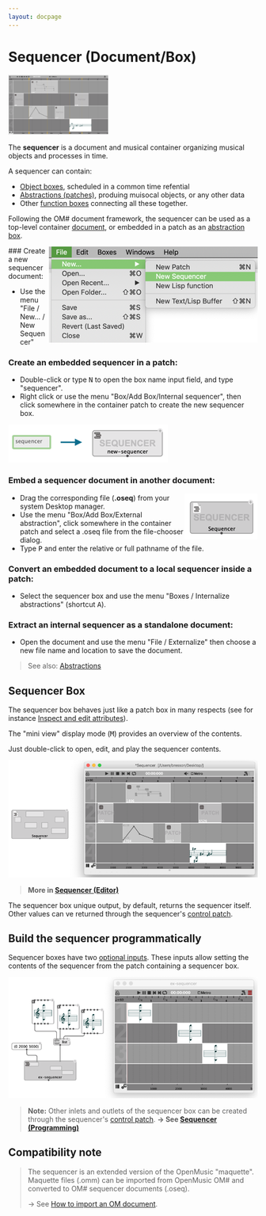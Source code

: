 ```yaml
---
layout: docpage
---
```


# Sequencer (Document/Box)

<img src="sequencer_img/sequencer.png" width="40%">


The **sequencer** is a document and musical container organizing musical objects and processes in time.

A sequencer can contain:
- [Object boxes](objects), scheduled in a common time refential
- [Abstractions (patches)](abstraction), produing muisocal objects, or any other data
- Other [function boxes](function-box) connecting all these together.

Following the OM# document framework, the sequencer can be used as a top-level container [document](doc-management), or embedded in a patch as an [abstraction box](abstractions).


<img src="sequencer_img/new-sequencer.png" align="right">
### Create a new sequencer document:


- Use the menu "File / New... / New Sequencer"

### Create an embedded sequencer in a patch:

- Double-click or type <kbd>N</kbd> to open the box name input field, and type "sequencer".
- Right click or use the menu "Box/Add Box/Internal sequencer", then click somewhere in the container patch to create the new sequencer box.

<img src="sequencer_img/sequencer-type.png">

### Embed a sequencer document in another document:

<img src="sequencer_img/sequencer-drag.png" align="right">

- Drag the corresponding file (**.oseq**) from your system Desktop manager.
- Use the menu "Box/Add Box/External abstraction", click somewhere in the container patch and select a .oseq file from the file-chooser dialog.
- Type <kbd>P</kbd> and enter the relative or full pathname of the file.


### Convert an embedded document to a local sequencer inside a patch:

- Select the sequencer box and use the menu "Boxes / Internalize abstractions" (shortcut <kbd>A</kbd>).

### Extract an internal sequencer as a standalone document:

- Open the document and use the menu "File / Externalize" then choose a new file name and location to save the document.

> See also: [Abstractions](abstraction)


## Sequencer Box

The sequencer box behaves just like a patch box in many respects (see for instance [Inspect and edit attributes](inspector)).

The "mini view" display mode (<kbd>M</kbd>) provides an overview of the contents.

Just double-click to open, edit, and play the sequencer contents.

<img src="sequencer_img/sequencer-open.png">

> **More in [Sequencer (Editor)](sequencer-editor)**

The sequencer box unique output, by default, returns the sequencer itself.
Other values can ve returned through the sequencer's [control patch](sequencer-programming#control-patch-a-reflective-program).


## Build the sequencer programmatically


Sequencer boxes have two [optional inputs](box-inputs#optional). These inputs allow setting the contents of the sequencer from the patch containing a sequencer box.

<img src="sequencer_img/ex-build-sequencer.png">

> **Note:** Other inlets and outlets of the sequencer box can be created through the sequencer's [control patch](sequencer-programming#control-patch-a-reflective-program).
> **&rarr; See [Sequencer (Programming)](sequencer-programming)**


## Compatibility note

> The sequencer is an extended version of the OpenMusic "maquette". Maquette files (.omm) can be imported from OpenMusic OM# and converted to OM# sequencer documents (.oseq).
>
> &rarr; See [How to import an OM document](import-from-om).
